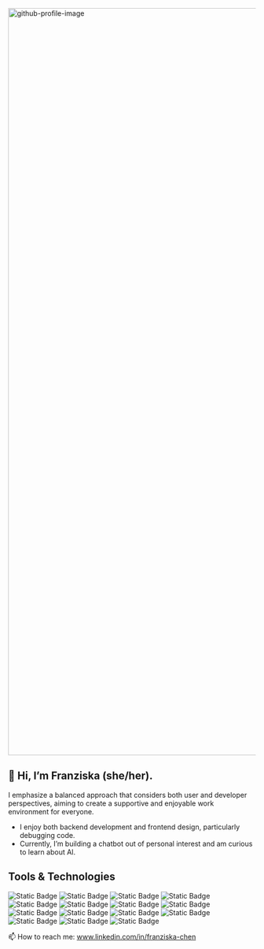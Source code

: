 <img width="1518" alt="github-profile-image" src="https://github.com/user-attachments/assets/508de7b5-7b17-44ce-b179-59b455707534">

## 👋 Hi, I’m Franziska (she/her). 

I emphasize a balanced approach that considers both user and developer perspectives, aiming to create a supportive and enjoyable work environment for everyone. 
- I enjoy both backend development and frontend design, particularly debugging code. 
- Currently, I’m building a chatbot out of personal interest and am curious to learn about AI.

## Tools & Technologies 

![Static Badge](https://img.shields.io/badge/REACT-black?style=flat-square&logo=react)
![Static Badge](https://img.shields.io/badge/NEXT-black?style=flat-square&logo=nextdotjs)
![Static Badge](https://img.shields.io/badge/JAVASCRIPT-black?style=flat-square&logo=javascript)
![Static Badge](https://img.shields.io/badge/TYPESCRIPT-black?style=flat-square&logo=typescript)
![Static Badge](https://img.shields.io/badge/SCSS-black?style=flat-square&logo=sass)
![Static Badge](https://img.shields.io/badge/TAILWIND_CSS-black?style=flat-square&logo=tailwindcss)
![Static Badge](https://img.shields.io/badge/GITHUB-black?style=flat-square&logo=github)
![Static Badge](https://img.shields.io/badge/PUSHER-black?style=flat-square&logo=pusher)
![Static Badge](https://img.shields.io/badge/POSTGRESQL-black?style=flat-square&logo=postgresql)
![Static Badge](https://img.shields.io/badge/NODE-black?style=flat-square&logo=nodedotjs)
![Static Badge](https://img.shields.io/badge/FIGMA-black?style=flat-square&logo=figma)
![Static Badge](https://img.shields.io/badge/NETLIFY-black?style=flat-square&logo=netlify)
![Static Badge](https://img.shields.io/badge/REPLIT-black?style=flat-square&logo=replit)
![Static Badge](https://img.shields.io/badge/FLY.IO-black?style=flat-square)
![Static Badge](https://img.shields.io/badge/JEST-black?style=flat-square&logo=jest)


📫 How to reach me: www.linkedin.com/in/franziska-chen
